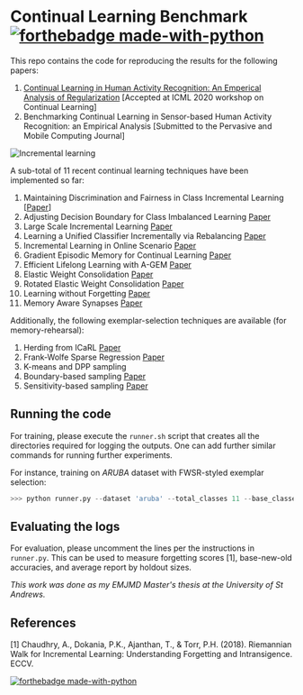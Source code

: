 # Continual Learning Benchmark [![forthebadge made-with-python](http://ForTheBadge.com/images/badges/made-with-python.svg)](https://www.python.org/)

This repo contains the code for reproducing the results for the following papers:

1. [Continual Learning in Human Activity Recognition: An Emperical Analysis of Regularization](https://drive.google.com/file/d/1B-p_xzlA2j56LtzxQyUHA34QwxedJosJ/view) [Accepted at ICML 2020 workshop on Continual Learning]
2. Benchmarking Continual Learning in Sensor-based Human Activity Recognition: an Empirical Analysis [Submitted to the Pervasive and Mobile Computing Journal]

![Incremental learning](https://github.com/srvCodes/continual-learning-benchmark/blob/master/utils/img/incremental_learning.png)

A sub-total of 11 recent continual learning techniques have been implemented so far:

1. Maintaining Discrimination and Fairness in Class Incremental Learning [[Paper](https://openaccess.thecvf.com/content_CVPR_2020/papers/Zhao_Maintaining_Discrimination_and_Fairness_in_Class_Incremental_Learning_CVPR_2020_paper.pdf)]
2. Adjusting Decision Boundary for Class Imbalanced Learning [Paper](https://ieeexplore.ieee.org/document/9081988)
3. Large Scale Incremental Learning [Paper](https://openaccess.thecvf.com/content_CVPR_2019/papers/Wu_Large_Scale_Incremental_Learning_CVPR_2019_paper.pdf)
4. Learning a Unified Classifier Incrementally via Rebalancing [Paper](http://dahualin.org/publications/dhl19_increclass.pdf)
5. Incremental Learning in Online Scenario [Paper](https://openaccess.thecvf.com/content_CVPR_2020/papers/He_Incremental_Learning_in_Online_Scenario_CVPR_2020_paper.pdf)
6. Gradient Episodic Memory for Continual Learning [Paper](https://papers.nips.cc/paper/7225-gradient-episodic-memory-for-continual-learning.pdf)
7. Efficient Lifelong Learning with A-GEM [Paper](https://openreview.net/forum?id=Hkf2_sC5FX)
8. Elastic Weight Consolidation [Paper](https://arxiv.org/pdf/1612.00796.pdf)
9. Rotated Elastic Weight Consolidation [Paper](https://arxiv.org/abs/1802.02950)
10. Learning without Forgetting [Paper](https://ieeexplore.ieee.org/stamp/stamp.jsp?arnumber=8107520)
11. Memory Aware Synapses [Paper](https://link.springer.com/chapter/10.1007/978-3-030-01219-9_9)

Additionally, the following exemplar-selection techniques are available (for memory-rehearsal):

1. Herding from ICaRL [Paper](https://openaccess.thecvf.com/content_cvpr_2017/papers/Rebuffi_iCaRL_Incremental_Classifier_CVPR_2017_paper.pdf)
2. Frank-Wolfe Sparse Regression [Paper](https://arxiv.org/abs/1811.02702)
3. K-means and DPP sampling 
4. Boundary-based sampling [Paper](https://ieeexplore.ieee.org/document/8986833)
5. Sensitivity-based sampling [Paper](https://ieeexplore.ieee.org/stamp/stamp.jsp?tp=&arnumber=8949290)

## Running the code

For training, please execute the `runner.sh` script that creates all the directories required for logging the outputs. One can add further similar commands for running further experiments.

For instance, training on *ARUBA* dataset with FWSR-styled exemplar selection:

```python
>>> python runner.py --dataset 'aruba' --total_classes 11 --base_classes 2 --new_classes 2 --epochs 160 --method 'kd_kldiv_wa1' --exemplar 'fwsr' # e.g. for FWSR-styled exemplar selection

```

## Evaluating the logs

For evaluation, please uncomment the lines per the instructions in `runner.py`. This can be used to measure forgetting scores [1], base-new-old accuracies, and average report by holdout sizes.

_This work was done as my *EMJMD Master's thesis* at the University of St Andrews._

## References

[1] Chaudhry, A., Dokania, P.K., Ajanthan, T., & Torr, P.H. (2018). Riemannian Walk for Incremental Learning: Understanding Forgetting and Intransigence. ECCV.


[![forthebadge made-with-python](https://github.com/pytorch/pytorch/blob/master/docs/source/_static/img/pytorch-logo-dark.svg)](https://pytorch.org/)
